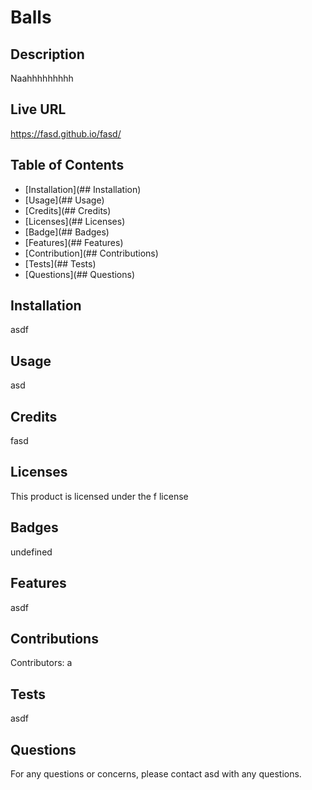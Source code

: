 # Balls
  ## Description
  Naahhhhhhhhh

  ## Live URL
  https://fasd.github.io/fasd/

  ## Table of Contents 
  * [Installation](## Installation)
  * [Usage](## Usage)
  * [Credits](## Credits)
  * [Licenses](## Licenses)
  * [Badge](## Badges)
  * [Features](## Features)
  * [Contribution](## Contributions)
  * [Tests](## Tests)
  * [Questions](## Questions)
   
  ## Installation
  asdf
  
  ## Usage 
  asd

  ## Credits 
  fasd

  ## Licenses
  This product is licensed under the f license
  
  ## Badges 
  undefined
  
  ## Features
  asdf
  
  ## Contributions
  Contributors: a
  
  ## Tests
  asdf

  ## Questions
  For any questions or concerns, please contact asd with any questions.

